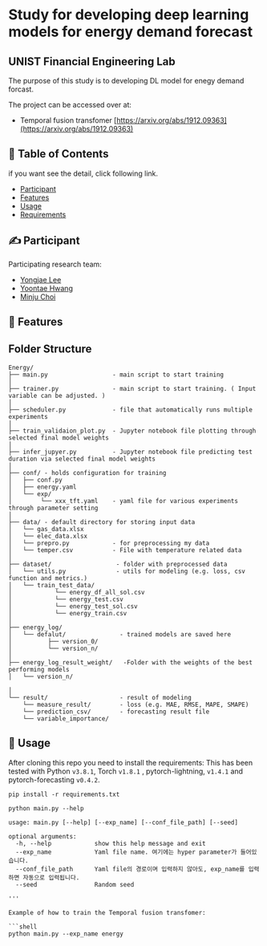 # Study for developing deep learning models for energy demand forecast
## UNIST Financial Engineering Lab  

The purpose of this study is to developing DL model for enegy demand forcast.


The project can be accessed over at:
-  Temporal fusion transfomer [https://arxiv.org/abs/1912.09363](https://arxiv.org/abs/1912.09363)


## 📝 Table of Contents

if you want see the detail, click following link.
- [Participant](#Participant)
- [Features](#features)
- [Usage](#usage)
- [Requirements](./requirements.txt) 


## ✍️ Participant <a name = "Participant"></a>
Participating research team:
- [Yongjae Lee](https://www.notion.so/unist-felab/Yongjae-Lee-Ph-D-f43bbcebc05a4697b56b42db61e3e221)
- [Yoontae Hwang](https://www.notion.so/unist-felab/Yoontae-Hwang-9b1c43d6b1924d39a7940764fd0420b7) 
- [Minju Choi](https://www.notion.so/unist-felab/MINJOO-CHOI-b204363e14da45b59db347739f5e84ec)

## 🏁 Features <a name = "Features"></a>

## Folder Structure
  ```
  Energy/
  ├── main.py                  - main script to start training 
  │
  ├── trainer.py               - main script to start training. ( Input variable can be adjusted. )
  │
  ├── scheduler.py             - file that automatically runs multiple experiments
  │
  ├── train_validaion_plot.py  - Jupyter notebook file plotting through selected final model weights
  │
  ├── infer_jupyer.py          - Jupyter notebook file predicting test duration via selected final model weights
  │  
  ├── conf/ - holds configuration for training
  │   ├── conf.py
  │   ├── energy.yaml
  │   └── exp/
  │        └── xxx_tft.yaml    - yaml file for various experiments through parameter setting
  │
  ├── data/ - default directory for storing input data
  │   └── gas_data.xlsx
  │   └── elec_data.xlsx
  │   └── prepro.py            - for preprocessing my data
  │   └── temper.csv           - File with temperature related data
  │
  ├── dataset/                  - folder with preprocessed data
  │   └── utils.py              - utils for modeling (e.g. loss, csv function and metrics.)
  │   └── train_test_data/
  │            └── energy_df_all_sol.csv
  │            └── energy_test.csv
  │            └── energy_test_sol.csv
  │            └── energy_train.csv
  │
  ├── energy_log/
  │   └── defalut/               - trained models are saved here
  │          ├── version_0/
  │          └── version_n/
  │
  ├── energy_log_result_weight/   -Folder with the weights of the best performing models
  │   └── version_n/ 

  │
  └── result/                    - result of modeling
      └── measure_result/        - loss (e.g. MAE, RMSE, MAPE, SMAPE)
      └── prediction_csv/        - forecasting result file 
      └── variable_importance/   
   ```
  

## 🎈 Usage <a name = "usage"></a> 

After cloning this repo you need to install the requirements:
This has been tested with Python `v3.8.1`, Torch `v1.8.1` , pytorch-lightning, `v1.4.1` and pytorch-forecasting `v0.4.2`.

```shell
pip install -r requirements.txt
```

```
python main.py --help

usage: main.py [--help] [--exp_name] [--conf_file_path] [--seed] 

optional arguments:
  -h, --help            show this help message and exit
  --exp_name            Yaml file name. 여기에는 hyper parameter가 들어있습니다.
  --conf_file_path      Yaml file의 경로이며 입력하지 않아도, exp_name를 입력하면 자동으로 입력됩니다.
  --seed                Random seed

'''

Example of how to train the Temporal fusion transfomer:

```shell
python main.py --exp_name energy 
```


